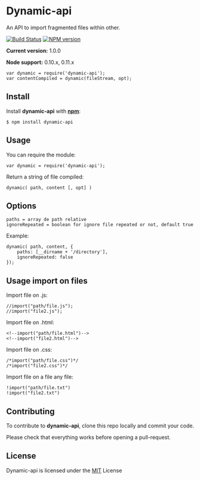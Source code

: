 # Dynamic-api
An API to import fragmented files within other.

[![Build Status](https://img.shields.io/travis/alexandref93/dynamic-api/master.svg)](https://travis-ci.org/alexandref93/dynamic-api)
[![NPM version](https://img.shields.io/npm/v/dynamic-api.svg)](http://badge.fury.io/js/dynamic-api)

**Current version:** 1.0.0

**Node support:** 0.10.x, 0.11.x

    var dynamic = require('dynamic-api');
    var contentCompiled = dynamic(fileStream, opt);

## Install
Install **dynamic-api** with **[npm](https://www.npmjs.org/)**:

    $ npm install dynamic-api

## Usage
You can require the module:

    var dynamic = require('dynamic-api');

Return a string of file compiled:

    dynamic( path, content [, opt] )

## Options

    paths = array de path relative
    ignoreRepeated = boolean for ignore file repeated or not, default true

Example:

    dynamic( path, content, {
        paths: [__dirname + '/directory'],
        ignoreRepeated: false
    });

## Usage import on files
Import file on .js:

    //import("path/file.js");
    //import("file2.js");

Import file on .html:

    <!--import("path/file.html")-->
    <!--import("file2.html")-->

Import file on .css:

    /*import("path/file.css")*/
    /*import("file2.css")*/

Import file on a file any file:

    !import("path/file.txt")
    !import("file2.txt")

## Contributing

To contribute to **dynamic-api**, clone this repo locally and commit your code.

Please check that everything works before opening a pull-request.

## License

Dynamic-api is licensed under the [MIT](https://github.com/alexandref93/dynamic-api/blob/master/LICENSE) License

